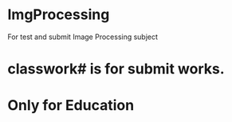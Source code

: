 # ImgProcessing
For test and submit Image Processing subject

# classwork# is for submit works.

# Only for Education